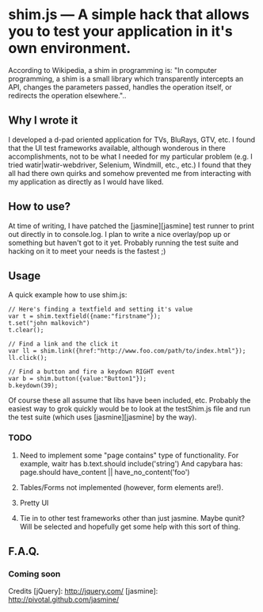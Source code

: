 # shim.js — A simple hack that allows you to test your application in it's own environment.

According to Wikipedia, a shim in programming is: "In computer programming, a shim is a small library which transparently intercepts an API, changes the parameters passed, handles the operation itself, or redirects the operation elsewhere."..

## Why I wrote it 

I developed a d-pad oriented application for TVs, BluRays, GTV, etc. I found that the UI test frameworks available, although wonderous in there accomplishments, not to be what I needed for my particular problem (e.g. I tried watir|watir-webdriver, Selenium, Windmill, etc., etc.) I found that they all had there own quirks and somehow prevented me from interacting with my application as directly as I would have liked. 

## How to use?
At time of writing, I have patched the [jasmine][jasmine] test runner to print out directly in to console.log. I plan to write a nice overlay/pop up or something but haven't got to it yet. Probably running the test suite and hacking on it to meet your needs is the fastest ;) 

## Usage

A quick example how to use shim.js:

    // Here's finding a textfield and setting it's value           
    var t = shim.textfield({name:"firstname"});
    t.set("john malkovich")
    t.clear();

    // Find a link and the click it
    var ll = shim.link({href:"http://www.foo.com/path/to/index.html"});
    ll.click();

    // Find a button and fire a keydown RIGHT event
    var b = shim.button({value:"Button1"});
    b.keydown(39);

Of course these all assume that libs have been included, etc. Probably the easiest way to grok quickly would be to look at the testShim.js file and run the test suite (which uses [jasmine][jasmine] by the way).

### TODO 
1. Need to implement some "page contains" type of functionality.
For example, waitr has b.text.should include('string')
And capybara has: page.should have_content || have_no_content('foo')

2. Tables/Forms not implemented (however, form elements are!).

3. Pretty UI

4. Tie in to other test frameworks other than just jasmine. Maybe qunit? Will be selected and hopefully get some help with this sort of thing.

## F.A.Q.

### Coming soon

Credits
[jQuery]: http://jquery.com/
[jasmine]: http://pivotal.github.com/jasmine/
